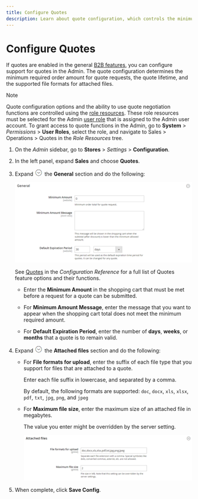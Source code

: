 ```yaml
---
title: Configure Quotes
description: Learn about quote configuration, which controls the minimum required order amount for quote requests, the quote lifetime, and file attachments. 
---
```

# Configure Quotes

If quotes are enabled in the general [B2B features](b2b-features-company-enabled.md), you can configure support for quotes in the Admin. The quote configuration determines the minimum required order amount for quote requests, the quote lifetime, and the supported file formats for attached files. 

>[!NOTE]
>
>Quote configuration options and the ability to use quote negotiation functions are controlled using the [role resources](https://docs.magento.com/user-guide/system/permissions-role-resources.html). These role resources must be selected for the Admin [user role](https://docs.magento.com/user-guide/system/permissions-user-roles.html) that is assigned to the Admin user account. To grant access to quote functions in the Admin, go to **System** > _Permissions_ > **User Roles**, select the role, and navigate to Sales > Operations > Quotes in the _Role Resources_ tree.

1. On the _Admin_ sidebar, go to **Stores** > _Settings_ > **Configuration**.

1. In the left panel, expand **Sales** and choose **Quotes**.

1. Expand ![Expansion selector](../assets/icon-display-expand.png) the **General** section and do the following:

   ![Sales quotes configuration - general](./assets/quotes-general.png)<!--- zoom --->

   See [Quotes](https://docs.magento.com/user-guide/configuration/sales/quotes.html) in the _Configuration Reference_ for a full list of Quotes feature options and their functions.

   - Enter the **Minimum Amount** in the shopping cart that must be met before a request for a quote can be submitted.

   - For **Minimum Amount Message**, enter the message that you want to appear when the shopping cart total does not meet the minimum required amount.

   - For **Default Expiration Period**, enter the number of **days**, **weeks**, or **months** that a quote is to remain valid.

1. Expand ![Expansion selector](../assets/icon-display-expand.png) the **Attached files** section and do the following:

   - For **File formats for upload**, enter the suffix of each file type that you support for files that are attached to a quote.

      Enter each file suffix in lowercase, and separated by a comma.

      By default, the following formats are supported: `doc`, `docx`, `xls`, `xlsx`, `pdf`, `txt`, `jpg`, `png`, and `jpeg`

   - For **Maximum file size**, enter the maximum size of an attached file in megabytes.

      The value you enter might be overridden by the server setting.

      ![Sales quotes configuration - attached files](./assets/quotes-attached-files.png)<!--- zoom --->

1. When complete, click **Save Config**.
